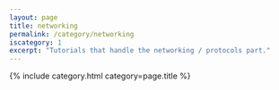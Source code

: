 ```yaml
---
layout: page
title: networking
permalink: /category/networking
iscategory: 1
excerpt: "Tutorials that handle the networking / protocols part."
---
```


{% include category.html category=page.title %}
